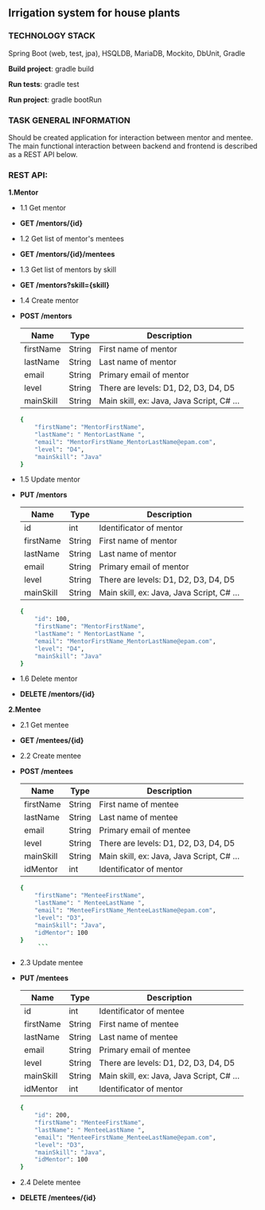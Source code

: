 Irrigation system for house plants
-----------------------

### TECHNOLOGY STACK
Spring Boot (web, test, jpa), HSQLDB, MariaDB, Mockito, DbUnit, Gradle

**Build project**: gradle build

**Run tests**: gradle test

**Run project**: gradle bootRun

### TASK GENERAL INFORMATION
Should be created application for interaction between mentor and mentee. The main functional interaction between backend and frontend is described as a REST API below.

### REST API:

**1.Mentor**
- 1.1 Get mentor
 - **GET /mentors/{id}** 

- 1.2 Get list of mentor's mentees
 - **GET /mentors/{id}/mentees** 
 
- 1.3 Get list of mentors by skill
 - **GET /mentors?skill={skill}**
 
- 1.4 Create mentor
 - **POST /mentors** 
 
   | Name | Type | Description |
   | ---- | ---- | ----------- |
   | firstName | String | First name of mentor |
   | lastName | String | Last name of mentor |
   | email | String | Primary email of mentor |
   | level | String | There are levels: D1, D2, D3, D4, D5 |
   | mainSkill | String | Main skill, ex: Java, Java Script, C# … |
     
     ```sh
     {
         "firstName": "MentorFirstName",
         "lastName": " MentorLastName ",
         "email": "MentorFirstName_MentorLastName@epam.com",
         "level": "D4",
         "mainSkill": "Java"
     }
     ```

- 1.5 Update mentor
 - **PUT /mentors** 

   | Name | Type | Description |
   | ---- | ---- | ----------- |
   | id | int | Identificator of mentor |
   | firstName | String | First name of mentor |
   | lastName | String | Last name of mentor |
   | email | String | Primary email of mentor |
   | level | String | There are levels: D1, D2, D3, D4, D5 |
   | mainSkill | String | Main skill, ex: Java, Java Script, C# … |
     
     ```sh
     {
         "id": 100,
         "firstName": "MentorFirstName",
         "lastName": " MentorLastName ",
         "email": "MentorFirstName_MentorLastName@epam.com",
         "level": "D4",
         "mainSkill": "Java"
     }
     ```
 
- 1.6 Delete mentor
 - **DELETE /mentors/{id}** 

**2.Mentee**
- 2.1 Get mentee
 - **GET /mentees/{id}** 
 
- 2.2 Create mentee
 - **POST /mentees** 
 
   | Name | Type | Description |
   | ---- | ---- | ----------- |
   | firstName | String | First name of mentee |
   | lastName | String | Last name of mentee |
   | email | String | Primary email of mentee |
   | level | String | There are levels: D1, D2, D3, D4, D5 |
   | mainSkill | String | Main skill, ex: Java, Java Script, C# … |
   | idMentor | int | Identificator of mentor |
     
     ```sh
     {
         "firstName": "MenteeFirstName",
         "lastName": " MenteeLastName ",
         "email": "MenteeFirstName_MenteeLastName@epam.com",
         "level": "D3",
         "mainSkill": "Java",
         "idMentor": 100
     }
          ```

- 2.3 Update mentee
 - **PUT /mentees** 
 
   | Name | Type | Description |
   | ---- | ---- | ----------- |
   | id | int | Identificator of mentee |
   | firstName | String | First name of mentee |
   | lastName | String | Last name of mentee |
   | email | String | Primary email of mentee |
   | level | String | There are levels: D1, D2, D3, D4, D5 |
   | mainSkill | String | Main skill, ex: Java, Java Script, C# … |
   | idMentor | int | Identificator of mentor |
     
     ```sh
     {
         "id": 200,
         "firstName": "MenteeFirstName",
         "lastName": " MenteeLastName ",
         "email": "MenteeFirstName_MenteeLastName@epam.com",
         "level": "D3",
         "mainSkill": "Java",
         "idMentor": 100
     }
     ```
 
- 2.4 Delete mentee
 - **DELETE /mentees/{id}** 
